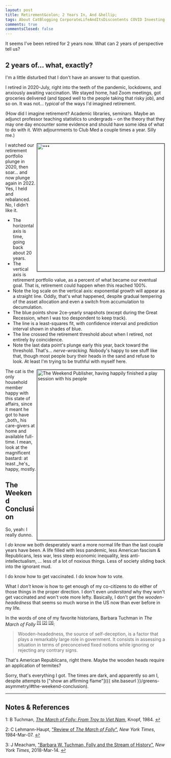 ```yaml
---
layout: post
title: Retirement&colon; 2 Years In, And &hellip;
tags: About CatBlogging CorporateLifeAndItsDiscontents COVID Investing Politics Religion Retirement
comments: true
commentsClosed: false
---
```


It seems I've been retired for 2 years now.  What can 2 years of perspective tell us?


## 2 years of&hellip; what, exactly?  

I'm a little disturbed that I don't have an answer to that question.  

I retired in 2020-July, right into the teeth of the pandemic, lockdowns, and anxiously
awaiting vaccination.  We stayed home, had Zoom meetings, got groceries delivered (and
tipped well to the people taking that risky job), and so on.  It was not&hellip; _typical_
of the ways I'd imagined retirement.  

(How did I imagine retirement?  Academic libraries, seminars.  Maybe an adjunct professor
teaching statistics to undergrads &ndash; on the theory that they may one day encounter
some evidence and should have some idea of what to do with it.  With adjournments to
Club Med a couple times a year.  Silly me.)  

<a href="{{ site.baseurl }}/images/2022-07-01-two-years-retired-portfolio-values-over-time.jpg"><img src="{{ site.baseurl }}/images/2022-07-01-two-years-retired-portfolio-values-over-time-thumb.jpg" width="400" height="***" alt="***" title="***" style="float: right; margin: 3px 3px 3px 3px; border: 1px solid #000000;"></a>
I watched our retirement portfolio plunge in 2020, then soar&hellip; and now plunge again
in 2022.  Yes, I held and rebalanced.  No, I didn't like it.  
- The horizontal axis is time, going back about 20 years.  
- The vertical axis is retirement portfolio value, as a percent of what became our
  eventual goal.  That is, retirement could happen when this reached 100%.  
- Note the log scale on the vertical axis: exponential growth will appear as a straight
  line.  Oddly, that's what happened, despite gradual tempering of the asset allocation
  and even a switch from accumulation to decumulation.  
- The blue points show 2ce-yearly snapshots (except during the Great Recession, when I was
  too despondent to keep track).  
- The line is a least-squares fit, with confidence interval and prediction interval shown
  in shades of blue.  
- The line crossed the retirement threshold about when I retired, not entirely by
  coincidence.  
- Note the last data point's plunge early this year, back toward the threshold.  That's&hellip;
  _nerve-wracking._  Nobody's happy to see stuff like that, though most people bury their
  heads in the sand and refuse to look.  At least I'm trying to be truthful with myself here.  

<img src="{{ site.baseurl }}/images/2022-07-01-two-years-retired-weekend-publisher.jpg" width="400" height="533" alt="The Weekend Publisher, having happily finished a  play session with his people" title="The Weekend Publisher, having happily finished a  play session with his people" style="float: right; margin: 3px 3px 3px 3px; border: 1px solid #000000;">
The cat is the only household member happy with this state of affairs, since it meant he got to have
_both_ his care-givers at home and available full-time.  I mean, look at the magnificent
bastard: at least _he's_ happy, mostly.  


## The Weekend Conclusion  

So, yeah: I really dunno.  

I _do_ know we both desperately want a more normal life than the last couple years have
been.  A life filled with less pandemic, less American fascism &amp; Republicans, less war,
less steep economic inequality, less anti-intellectualism, &hellip; less of a lot of
noxious things.  Less of society sliding back into the ignorant mud.  

I do know how to get vaccinated.  I do know how to vote.  

What I _don't_ know is how to get enough of my co-citizens to do either of those things in
the proper direction.  I don't even _understand_ why they won't get vaccinated and won't
vote more lefty.  Basically, I don't get the _wooden-headedness_ that seems so much worse in
the US now than ever before in my life.  

In the words of one of my favorite historians, Barbara Tuchman in _The March of Folly_ <sup id="fn1a">[[1]](#fn1)</sup> <sup id="fn2a">[[2]](#fn2)</sup> <sup id="fn3a">[[3]](#fn3)</sup>:  

> Wooden-headedness, the source of self-deception, is a factor that plays a remarkably
> large role in government. It consists in assessing a situation in terms of preconceived
> fixed notions while ignoring or rejecting any contrary signs.  

That's American Republicans, right there.  Maybe the wooden heads require an
application of termites?  

Sorry, that's everything I got.  The times are dark, and apparently so am I, despite attempts to 
["show an affirming flame"]({{ site.baseurl }}/greens-asymmetry/#the-weekend-conclusion).  

---

## Notes &amp; References  

<!--
<sup id="fn1a">[[1]](#fn1)</sup>

<a id="fn1">1</a>: ***, ["***"](***), *** [↩](#fn1a)  

<a href="{{ site.baseurl }}/images/***">
  <img src="{{ site.baseurl }}/images/***" width="400" height="***" alt="***" title="***" style="float: right; margin: 3px 3px 3px 3px; border: 1px solid #000000;">
</a>

<iframe width="400" height="224" src="***" allow="accelerometer; encrypted-media; gyroscope; picture-in-picture" allowfullscreen style="float: right; margin: 3px 3px 3px 3px; border: 1px solid #000000;"></iframe>
-->

<a id="fn1">1</a>: B Tuchman, [_The March of Folly: From Troy to Viet Nam_](https://www.amazon.com/March-Folly-Troy-Vietnam/dp/0394527771/), Knopf, 1984. [↩](#fn1a)  

<a id="fn2">2</a>: C Lehmann-Haupt, ["Review of _The March of Folly_"](https://www.nytimes.com/1984/03/07/books/books-of-the-times-034849.html), _New York Times_, 1984-Mar-07. [↩](#fn2a)  

<a id="fn3">3</a>: J Meacham, ["Barbara W. Tuchman, Folly and the Stream of History"](https://www.nytimes.com/2018/03/14/books/review/barbara-w-tuchman-march-of-folly.html), _New York Times_, 2018-Mar-14. [↩](#fn3a)  
